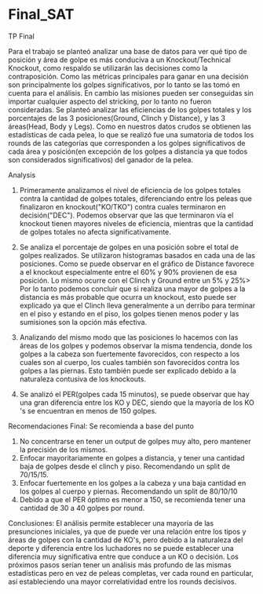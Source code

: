 # Final_SAT
TP Final

Para el trabajo se planteó analizar una base de datos para ver qué tipo de posición y área de golpe es más conduciva a un Knockout/Technical Knockout, como respaldo se utilizarán las decisiones como la contraposición.
Como las métricas principales para ganar en una decisión son principalmente los golpes significativos, por lo tanto se las tomó en cuenta para el análisis. En cambio las misiones pueden ser conseguidas sin importar cualquier aspecto del stricking, por lo tanto no fueron consideradas.
Se planteó analizar las eficiencias de los golpes totales y los porcentajes de las 3 posiciones(Ground, Clinch y Distance), y las 3 áreas(Head, Body y Legs). 
Como en nuestros datos crudos se obtienen las estadísticas de cada pelea, lo que se realizó fue una sumatoria de todos los rounds de las categorías que corresponden a los golpes significativos de cada área y posición(en excepción de los golpes a distancia ya que todos son considerados significativos) del ganador de la pelea.



Analysis

1. Primeramente analizamos el nivel de eficiencia de los golpes totales contra la cantidad de golpes totales, diferenciando entre los peleas que finalizaron en knockout("KO/TKO") contra cuales terminaron en decisión("DEC"). Podemos observar que las que terminaron vía el knockout tienen mayores niveles de eficiencia, mientras que la cantidad de golpes totales no afecta significativamente.

2. Se analiza el porcentaje de golpes en una posición sobre el total de golpes realizados. Se utilizaron histogramas basados en cada una de las posiciones. Como se puede observar en el gráfico de Distance favorece a el knockout especialmente entre el 60% y 90% provienen de esa posición. Lo mismo ocurre con el Clinch y Ground entre un 5% y 25%> Por lo tanto podemos concluir que si realiza una mayor de golpes a la distancia es más probable que ocurra un knockout, esto puede ser explicado ya que el Clinch lleva generalmente a un derribo para terminar en el piso y estando en el piso, los golpes tienen menos poder y las sumisiones son la opción más efectiva.

3. Analizando del mismo modo que las posiciones lo hacemos con las áreas de los golpes y podemos observar la misma tendencia, donde los golpes a la cabeza son fuertemente favorecidos, con respecto a los cuales son al cuerpo, los cuales también son favorecidos contra los golpes a las piernas. Esto también puede ser explicado debido a la naturaleza contusiva de los knockouts.

4. Se analizó el PER(golpes cada 15 minutos), se puede observar que hay una gran diferencia entre los KO y DEC, siendo que la mayoría de los KO 's se encuentran en menos de 150 golpes. 

Recomendaciones Final: Se recomienda a base del punto
1. No concentrarse en tener un output de golpes muy alto, pero mantener la precisión de los mismos.
2. Enfocar mayoritariamente en golpes a distancia, y tener una cantidad baja de golpes desde el clinch y piso. Recomendando un split de 70/15/15.
3. Enfocar fuertemente en los golpes a la cabeza y una baja cantidad en los golpes al cuerpo y piernas. Recomendando un split de 80/10/10
3. Debido a que el PER óptimo es menor a 150, se recomienda tener una cantidad de 30 a 40 golpes por round.

Conclusiones:
El análisis permite establecer una mayoría de las presunciones iniciales, ya que de puede ver una relación entre los tipos y áreas de golpes con la cantidad de KO's, pero debido a la naturaleza del deporte y diferencia entre los luchadores no se puede establecer una diferencia muy significativa entre que conduce a un KO o decisión. 
Los próximos pasos serían tener un análisis más profundo de las mismas estadísticas pero en vez de peleas completas, ver cada round en particular, así estableciendo una mayor correlatividad entre los rounds decisivos.


